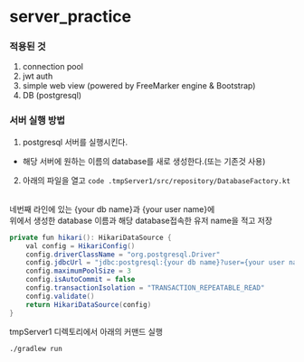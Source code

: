 # server_practice


### 적용된 것 
1. connection pool 
2. jwt auth
3. simple web view (powered by FreeMarker engine & Bootstrap)
4. DB (postgresql)

### 서버 실행 방법 
1. postgresql 서버를 실행시킨다.
  - 해당 서버에 원하는 이름의 database를 새로 생성한다.(또는 기존것 사용)
2. 아래의 파일을 열고 
`
code .tmpServer1/src/repository/DatabaseFactory.kt
`
<br>
네번째 라인에 있는 {your db name}과 {your user name}에 
<br>
위에서 생성한 database 이름과 해당 database접속한 유저 name을 적고 저장
<br>


```java
private fun hikari(): HikariDataSource {
    val config = HikariConfig()
    config.driverClassName = "org.postgresql.Driver"
    config.jdbcUrl = "jdbc:postgresql:{your db name}?user={your user name}" // System.getenv("JDBC_DATABASE_URL")
    config.maximumPoolSize = 3
    config.isAutoCommit = false
    config.transactionIsolation = "TRANSACTION_REPEATABLE_READ"
    config.validate()
    return HikariDataSource(config)
}
```



tmpServer1 디렉토리에서 아래의 커맨드 실행
```
./gradlew run
```

